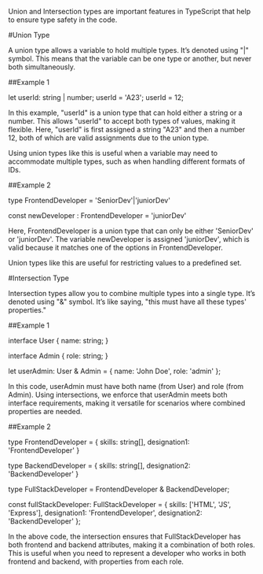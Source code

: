Union and Intersection types are important features in TypeScript that help to ensure type safety in the code.


#Union Type


A union type allows a variable to hold multiple types. It’s denoted using "|" symbol. This means that the variable can be one type or another, but never both simultaneously.

##Example 1

let userId: string | number;
userId = 'A23'; 
userId = 12;

In this example, "userId" is a union type that can hold either a string or a number. This allows "userId" to accept both types of values, making it flexible. Here, "userId" is first assigned a string "A23" and then a number 12, both of which are valid assignments due to the union type. 

Using union types like this is useful when a variable may need to accommodate multiple types, such as when handling different formats of IDs.


##Example 2

type FrontendDeveloper = 'SeniorDev'|'juniorDev'

const newDeveloper : FrontendDeveloper = 'juniorDev'

Here, FrontendDeveloper is a union type that can only be either 'SeniorDev' or 'juniorDev'. The variable newDeveloper is assigned 'juniorDev', which is valid because it matches one of the options in FrontendDeveloper.

Union types like this are useful for restricting values to a predefined set.





#Intersection Type

Intersection types allow you to combine multiple types into a single type. It’s denoted using "&" symbol. It’s like saying, "this must have all these types' properties." 


##Example 1

interface User {
    name: string;
}

interface Admin {
    role: string;
}

let userAdmin: User & Admin = {
    name: 'John Doe',
    role: 'admin'
};


In this code, userAdmin must have both name (from User) and role (from Admin). Using intersections, we enforce that userAdmin meets both interface requirements, making it versatile for scenarios where combined properties are needed.


##Example 2

type FrontendDeveloper = {
    skills: string[],
    designation1: 'FrontendDeveloper'
}

type BackendDeveloper = {
    skills: string[],
    designation2: 'BackendDeveloper'
}

type FullStackDeveloper = FrontendDeveloper & BackendDeveloper;

const fullStackDeveloper: FullStackDeveloper = {
    skills: ['HTML', 'JS', 'Express'],
    designation1: 'FrontendDeveloper',
    designation2: 'BackendDeveloper'
};


In the above code, the intersection ensures that FullStackDeveloper has both frontend and backend attributes, making it a combination of both roles. This is useful when you need to represent a developer who works in both frontend and backend, with properties from each role.